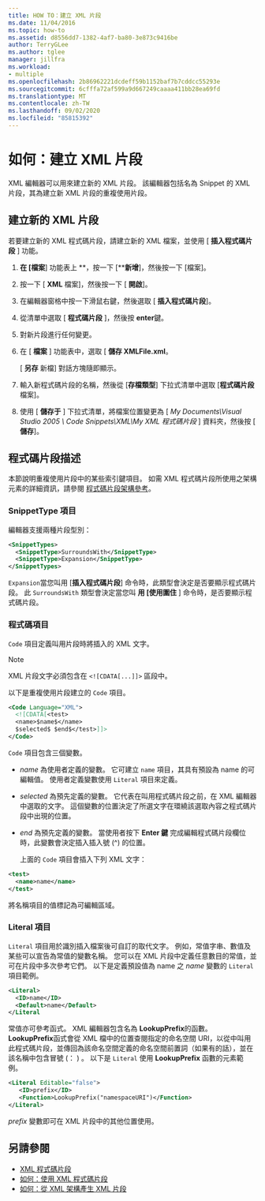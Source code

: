 ```yaml
---
title: HOW TO：建立 XML 片段
ms.date: 11/04/2016
ms.topic: how-to
ms.assetid: d8556dd7-1382-4af7-ba80-3e873c9416be
author: TerryGLee
ms.author: tglee
manager: jillfra
ms.workload:
- multiple
ms.openlocfilehash: 2b86962221dcdeff59b1152baf7b7cddcc55293e
ms.sourcegitcommit: 6cfffa72af599a9d667249caaaa411bb28ea69fd
ms.translationtype: MT
ms.contentlocale: zh-TW
ms.lasthandoff: 09/02/2020
ms.locfileid: "85815392"
---
```

# <a name="how-to-create-xml-snippets"></a>如何：建立 XML 片段

XML 編輯器可以用來建立新的 XML 片段。 該編輯器包括名為 Snippet 的 XML 片段，其為建立新 XML 片段的重複使用片段。

## <a name="to-create-a-new-xml-snippet"></a>建立新的 XML 片段

若要建立新的 XML 程式碼片段，請建立新的 XML 檔案，並使用 [ **插入程式碼片段** ] 功能。

1. **在 [檔案**] 功能表上 **，按一下 [****新增**]，然後按一下 [檔案]。

2. 按一下 [ **XML** 檔案]，然後按一下 [ **開啟**]。

3. 在編輯器窗格中按一下滑鼠右鍵，然後選取 [ **插入程式碼片段**]。

4. 從清單中選取 [ **程式碼片段** ]，然後按 **enter**鍵。

5. 對新片段進行任何變更。

6. 在 [ **檔案** ] 功能表中，選取 [ **儲存 XMLFile.xml**。

     [ **另存** 新檔] 對話方塊隨即顯示。

7. 輸入新程式碼片段的名稱，然後從 [**存檔類型**] 下拉式清單中選取 [**程式碼片段**檔案]。

8. 使用 [ **儲存于** ] 下拉式清單，將檔案位置變更為 [ *My Documents\Visual Studio 2005 \ Code Snippets\XML\My XML 程式碼片段* ] 資料夾，然後按 [ **儲存**]。

## <a name="snippet-description"></a>程式碼片段描述

本節說明重複使用片段中的某些索引鍵項目。 如需 XML 程式碼片段所使用之架構元素的詳細資訊，請參閱 [程式碼片段架構參考](../ide/code-snippets-schema-reference.md)。

### <a name="snippettype-element"></a>SnippetType 項目

編輯器支援兩種片段型別：

```xml
<SnippetTypes>
  <SnippetType>SurroundsWith</SnippetType>
  <SnippetType>Expansion</SnippetType>
</SnippetTypes>
```

`Expansion`當您叫用 [**插入程式碼片段**] 命令時，此類型會決定是否要顯示程式碼片段。 此 `SurroundsWith` 類型會決定當您叫 **用 [使用圍住** ] 命令時，是否要顯示程式碼片段。

### <a name="code-element"></a>程式碼項目

`Code` 項目定義叫用片段時將插入的 XML 文字。

> [!NOTE]
> XML 片段文字必須包含在 `<![CDATA[...]]>` 區段中。

以下是重複使用片段建立的 `Code` 項目。

```xml
<Code Language="XML">
  <![CDATA[<test>
  <name>$name$</name>
  $selected$ $end$</test>]]>
</Code>
```

`Code` 項目包含三個變數。

- $name$ 為使用者定義的變數。 它可建立 `name` 項目，其具有預設為 name 的可編輯值。 使用者定義變數使用 `Literal` 項目來定義。

- $selected$ 為預先定義的變數。 它代表在叫用程式碼片段之前，在 XML 編輯器中選取的文字。 這個變數的位置決定了所選文字在環繞該選取內容之程式碼片段中出現的位置。

- $end$ 為預先定義的變數。 當使用者按下 **Enter 鍵** 完成編輯程式碼片段欄位時，此變數會決定插入插入號 (^) 的位置。

  上面的 `Code` 項目會插入下列 XML 文字：

```xml
<test>
  <name>name</name>
</test>
```

將名稱項目的值標記為可編輯區域。

### <a name="literal-element"></a>Literal 項目

`Literal` 項目用於識別插入檔案後可自訂的取代文字。 例如，常值字串、數值及某些可以宣告為常值的變數名稱。 您可以在 XML 片段中定義任意數目的常值，並可在片段中多次參考它們。 以下是定義預設值為 name 之 $name$ 變數的 `Literal` 項目範例。

```xml
<Literal>
  <ID>name</ID>
  <Default>name</Default>
</Literal
```

常值亦可參考函式。 XML 編輯器包含名為 **LookupPrefix**的函數。 **LookupPrefix**函式會從 XML 檔中的位置查閱指定的命名空間 URI，以從中叫用此程式碼片段，並傳回為該命名空間定義的命名空間前置詞（如果有的話），並在該名稱中包含冒號 (： ) 。 以下是 `Literal` 使用 **LookupPrefix** 函數的元素範例。

```xml
<Literal Editable="false">
   <ID>prefix</ID>
   <Function>LookupPrefix("namespaceURI")</Function>
</Literal>
```

$prefix$ 變數即可在 XML 片段中的其他位置使用。

## <a name="see-also"></a>另請參閱

- [XML 程式碼片段](../xml-tools/xml-snippets.md)
- [如何：使用 XML 程式碼片段](../xml-tools/how-to-use-xml-snippets.md)
- [如何：從 XML 架構產生 XML 片段](../xml-tools/how-to-generate-an-xml-snippet-from-an-xml-schema.md)
